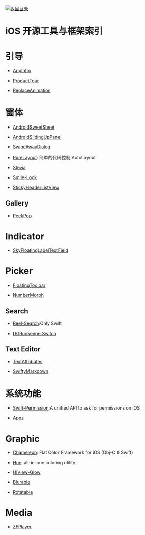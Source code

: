 [![返回目录](https://parg.co/UGo)](https://parg.co/b4z) 
 
# iOS 开源工具与框架索引

# 引导

* [AppIntro](https://github.com/PaoloRotolo/AppIntro)

- [ProductTour](https://github.com/matrixxun/ProductTour)

- [ReplaceAnimation](https://github.com/fruitcoder/ReplaceAnimation)

# 窗体

- [AndroidSweetSheet](https://github.com/zzz40500/AndroidSweetSheet)

- [AndroidSlidingUpPanel](https://github.com/umano/AndroidSlidingUpPanel)

- [SwipeAwayDialog](https://github.com/kakajika/SwipeAwayDialog)

- [PureLayout](https://github.com/PureLayout/PureLayout): 简单的代码控制 AutoLayout

- [Stevia](https://github.com/s4cha/Stevia)

- [Smile-Lock](https://github.com/liu044100/Smile-Lock)

- [StickyHeaderListView](https://github.com/sfsheng0322/StickyHeaderListView)

## Gallery 

- [PeekPop](https://github.com/marmelroy/PeekPop)

# Indicator


- [SkyFloatingLabelTextField](https://github.com/Skyscanner/SkyFloatingLabelTextField)

# Picker

- [FloatingToolbar](https://github.com/rubensousa/FloatingToolbar) 

- [NumberMorph](https://github.com/me-abhinav/NumberMorphView)

## Search 

- [Reel-Search](https://github.com/Ramotion/reel-search):Only Swift

- [DGRunkeeperSwitch](https://github.com/gontovnik/DGRunkeeperSwitch)

## Text Editor 

- [TextAttributes](https://github.com/delba/TextAttributes)

- [SwiftyMarkdown](https://github.com/SimonFairbairn/SwiftyMarkdown)

# 系统功能

- [Swift-Permission](https://github.com/delba/Permission):A unified API to ask for permissions on iOS

- [Appz](https://github.com/SwiftKitz/Appz)

# Graphic 

- [Chameleon](https://github.com/ViccAlexander/Chameleon): Flat Color Framework for iOS (Obj-C & Swift)

- [Hue](https://github.com/hyperoslo/Hue): all-in-one coloring utility

- [UIView-Glow](https://github.com/thesecretlab/UIView-Glow)

- [Blurable](https://github.com/FlexMonkey/Blurable)

- [Rotatable](https://github.com/FlexMonkey/Rotatable)

# Media 

- [ZFPlayer](https://github.com/renzifeng/ZFPlayer)